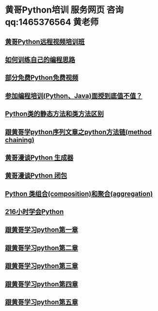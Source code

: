 # 黄哥Python培训  服务网页 咨询qq:1465376564 黄老师


## [黄哥Python远程视频培训班](https://github.com/pythonpeixun/article/blob/master/index.md)

## [如何训练自己的编程思路](https://github.com/pythonpeixun/article/blob/master/python/how_to_learn_program2.md)

## [部分免费Python免费视频](https://github.com/pythonpeixun/article/blob/master/python_shiping.md)

## [参加编程培训(Python、Java)面授到底值不值？](https://pythonpeixun.github.io/2017/01/06/%E9%9D%A2%E6%8E%88%E5%88%B0%E5%BA%95%E5%80%BC%E4%B8%8D%E5%80%BC/)

## [Python类的静态方法和类方法区别](https://github.com/pythonpeixun/article/blob/master/python/python_classmethod_staticmethod.md)

## [跟黄哥学python序列文章之python方法链(method chaining)](https://github.com/pythonpeixun/article/blob/master/python/pythonmethodchaining.md)
## [黄哥漫谈Python 生成器](https://github.com/pythonpeixun/article/blob/master/python/talk_about_generator.md)
## [黄哥漫谈Python 闭包](https://github.com/pythonpeixun/article/blob/master/python/talk_about_Closure.md)
## [Python 类组合(composition)和聚合(aggregation)](https://github.com/pythonpeixun/article/blob/master/python/class_composition_aggregation.md)
## [216小时学会Python](https://github.com/pythonpeixun/article/blob/master/python/hours_216.md)
## []()
## []()

## [跟黄哥学习python第一章](https://github.com/pythonpeixun/article/blob/master/python/learn_python_follow_brother_huang_1.md)

## [跟黄哥学习python第二章](https://github.com/pythonpeixun/article/blob/master/python/learn_python_follow_brother_huang_2.md)

## [跟黄哥学习python第三章](https://github.com/pythonpeixun/article/blob/master/python/learn_python_follow_brother_huang_3.md)


## [跟黄哥学习python第四章](https://github.com/pythonpeixun/article/blob/master/python/learn_python_follow_brother_huang_4.md)

## [跟黄哥学习python第五章](https://github.com/pythonpeixun/article/blob/master/python/learn_python_follow_brother_huang_5.md)
